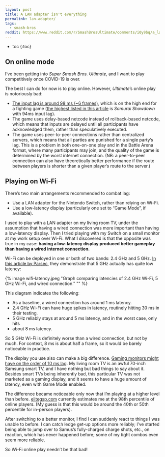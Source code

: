 ```yaml
---
layout: post
title: A LAN adapter isn't everything
permalink: lan-adapter/
tags:
  - smash-bros
reddit: https://www.reddit.com/r/SmashBrosUltimate/comments/i0y9bq/a_lan_adapter_isnt_everything/
---
```


 * toc
{:toc}

## On online mode

I’ve been getting into _Super Smash Bros. Ultimate_, and I want to play competitively once COVID-19 is over.

The best I can do for now is to play online. However, _Ultimate_’s online play is notoriously bad:

* [The input lag is around 98 ms (~6 frames)](https://www.polygon.com/2018/12/14/18140814/super-smash-bros-ultimate-input-lag-latency-feel), which is on the high end for a fighting game ([the highest listed in this article](http://shoryuken.com/2018/10/19/soulcalibur-vi-input-lag-tested-and-its-comparable-to-street-fighter-v/) is _Samurai Showdown_ with 94ms input lag).
* The game uses delay-based netcode instead of rollback-based netcode, which means that inputs are delayed until all participants have acknowledged them, rather than speculatively executed.
* The game uses peer-to-peer connections rather than centralized servers, which means that all parties are punished for a single party’s lag. This is a problem in both one-on-one play and in the Battle Arena format, where many participants may join, and the quality of the game is determined by the worst internet connection. (NB: a peer-to-peer connection can also have theoretically better performance if the route between players is shorter than a given player’s route to the server.)

## Playing on Wi-Fi

There’s two main arrangements recommended to combat lag:

* Use a LAN adapter for the Nintendo Switch, rather than relying on Wi-Fi.
* Use a low-latency display (particularly one set to “Game Mode”, if available).

I used to play with a LAN adapter on my living room TV, under the assumption that having a wired connection was more important than having a low-latency display. Then I tried playing with my Switch on a small monitor at my work setup over Wi-Fi. What I discovered is that the opposite was true in my case: **having a low-latency display produced better gameplay than having a wired internet connection**.

Wi-Fi can be deployed in one or both of two bands: 2.4 GHz and 5 GHz. [In this article by Parsec](https://blog.parsecgaming.com/how-your-wifi-band-impacts-low-latency-connections-9f1e538a63dd), they demonstrate that 5 GHz actually has quite low latency:

{% image wifi-latency.jpeg
         "Graph comparing latencies of 2.4 GHz Wi-Fi, 5 GHz Wi-Fi, and wired connection."
         "" %}

This diagram indicates the following:

* As a baseline, a wired connection has around 1 ms latency.
* 2.4 GHz Wi-Fi can have huge spikes in latency, routinely hitting 30 ms in their testing.
* 5 GHz reliably stays at around 5 ms latency, and in the worst case, only hits
* about 8 ms latency.

So 5 GHz Wi-Fi is definitely worse than a wired connection, but not by much. For context, 8 ms is about half a frame, so it would be barely noticeable in practice.

The display you use also can make a big difference. [Gaming monitors might have on the order of 10 ms lag](https://www.rtings.com/monitor/tests/inputs/input-lag). My living room TV is an awful 70-inch Samsung smart TV, and I have nothing but bad things to say about it. Besides smart TVs being inherently bad, this particular TV was not marketed as a gaming display, and it seems to have a huge amount of latency, even with Game Mode enabled.

The difference became noticeable only now that I’m playing at a higher level than before. [elitegsp.com](https://www.elitegsp.com/) currently estimates me at the 98th percentile of online players. (My guess is that this would be around the 40th or 50th percentile for in-person players).

After switching to a better monitor, I find I can suddenly react to things I was unable to before. I can catch ledge get-up options more reliably; I’ve started being able to jump over to Samus’s fully-charged charge shots, etc., on reaction, which has never happened before; some of my tight combos even seem more reliable.

So Wi-Fi online play needn’t be that bad!
